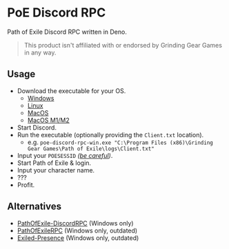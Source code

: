 # PoE Discord RPC

Path of Exile Discord RPC written in Deno.

> This product isn't affiliated with or endorsed by Grinding Gear Games in any way.

## Usage

- Download the executable for your OS.
  - [Windows](https://github.com/ObserverOfTime/poe-discord-rpc/releases/latest/download/poe-discord-rpc-win.exe)
  - [Linux](https://github.com/ObserverOfTime/poe-discord-rpc/releases/latest/download/poe-discord-rpc-linux)
  - [MacOS](https://github.com/ObserverOfTime/poe-discord-rpc/releases/latest/download/poe-discord-rpc-mac)
  - [MacOS M1/M2](https://github.com/ObserverOfTime/poe-discord-rpc/releases/latest/download/poe-discord-rpc-mac-m1)
- Start Discord.
- Run the executable (optionally providing the `Client.txt` location).
  - e.g. `poe-discord-rpc-win.exe "C:\Program Files (x86)\Grinding Gear Games\Path of Exile\logs\Client.txt"`
- Input your `POESESSID` _([be careful](https://twitter.com/pathofexile/status/1602851059361550337))_.
- Start Path of Exile & login.
- Input your character name.
- ???
- Profit.

## Alternatives

- [PathOfExile-DiscordRPC](https://github.com/DubskySteam/PathOfExile-DiscordRPC) (Windows only)
- [PathOfExileRPC](https://github.com/xKynn/PathOfExileRPC) (Windows only, outdated)
- [Exiled-Presence](https://github.com/nibbydev/Exiled-Presence) (Windows only, outdated)
